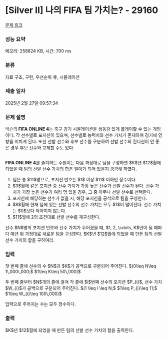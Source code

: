 # [Silver II] 나의 FIFA 팀 가치는? - 29160 

[문제 링크](https://www.acmicpc.net/problem/29160) 

### 성능 요약

메모리: 258824 KB, 시간: 700 ms

### 분류

자료 구조, 구현, 우선순위 큐, 시뮬레이션

### 제출 일자

2025년 2월 27일 09:57:34

### 문제 설명

<p>넥슨의<strong> </strong><strong>FIFA ONLINE 4</strong>는 축구 경기 시뮬레이션을 생동감 있게 플레이할 수 있는 게임이다. 각 선수별로 포지션이 있으며, 선수별로 능력치와 선수 가치가 존재하여 경기에 영향을 미치게 된다. 또한 선발 선수와 후보 선수를 구분하여 선발 선수의 컨디션이 안 좋은 경우 후보 선수와 교체할 수도 있다.</p>

<p style="text-align: center;"><img alt="" src=""></p>

<p><strong>FIFA ONLINE 4</strong>를 즐겨하는 주원이는 다음 과정대로 팀을 구성하면 $K$년 $12$월에 되었을 때 팀의 선발 선수 가치의 합은 얼마가 되어 있을지 궁금해 하였다.</p>

<ol>
	<li>팀은 총 $11$명으로, 포지션 번호는 $1$ 이상 $11$ 이하인 정수이다.</li>
	<li>$3$월에 같은 포지션 중 선수 가치가 가장 높은 선수가 선발 선수가 된다. 선수 가치가 가장 높은 선수가 여러 명 있을 경우, 그 중 아무나 선발 선수로 선택한다.</li>
	<li>포지션에 해당하는 선수가 없을 시, 해당 포지션을 공석으로 팀을 구성한다.</li>
	<li>$8$월에 현재 팀에 있는 선발 선수의 선수 가치는 모두 $1$이 떨어진다. 선수 가치는 $0$보다 작아지지 않는다.</li>
	<li>$11$월에 2의 조건대로 선발 선수를 재구성한다.</li>
</ol>

<p>선수 $N$명의 포지션 번호와 선수 가치가 주어졌을 때, $1, 2, \cdots, K$년이 될 때마다 매년 위 과정대로 새로운 팀을 구성한다. $K$년 $12$월에 되었을 때 만든 팀의 선발 선수 가치의 합을 구하여라.</p>

### 입력 

 <p>첫 번째 줄에 선수의 수 $N$과 $K$가 공백으로 구분되어 주어진다. $(0\leq N\leq 1\,000\,000;$ $1\leq K\leq 50\,000)$</p>

<p>두 번째 줄부터 $N$개의 줄에 걸쳐 각 줄에 $i$번째 선수의 포지션 $P_{i}$, 선수 가치 $W_{i}$가 공백으로 구분되어 주어진다. $(1 \leq i \leq N;$ $1\leq P_{i}\leq 11;$ $1\leq W_{i}\leq 100\,000)$</p>

<p>입력으로 주어지는 수는 모두 정수이다.</p>

### 출력 

 <p>$K$년 $12$월에 되었을 때 만든 팀의 선발 선수 가치의 합을 출력한다.</p>

